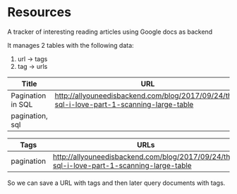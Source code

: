 # Resources
A tracker of interesting reading articles using Google docs as backend

It manages 2 tables with the following data:
1. url -> tags 
2. tag -> urls

Title | URL | Tags
--- | --- | --- 
Pagination in SQL | http://allyouneedisbackend.com/blog/2017/09/24/the-sql-i-love-part-1-scanning-large-table
 | pagination, sql 

Tags | URLs
--- | ---
pagination | http://allyouneedisbackend.com/blog/2017/09/24/the-sql-i-love-part-1-scanning-large-table

So we can save a URL with tags and then later query documents with tags.